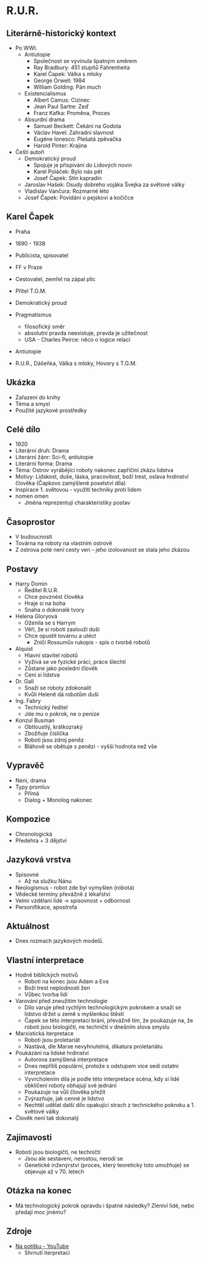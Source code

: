 # R.U.R.

## Literárně-historický kontext
- Po WWI.
    - Antiutopie
        - Společnost se vyvinula špatným směrem
        - Ray Bradbury: 451 stupňů Fahrenheita
        - Karel Čapek: Válka s mloky
        - George Orwell: 1984
        - William Golding: Pán much
    - Existencialismus
        - Albert Camus: Cizinec
        - Jean Paul Sartre: Zeď
        - Franz Kafka: Proměna, Proces
    - Absurdní drama
        - Samuel Beckett: Čekání na Godota
        - Václav Havel: Zahradní slavnost
        - Eugéne Ionesco: Plešatá zpěvačka
        - Harold Pinter: Krajina
- Čeští autoři
    - Demokratický proud
        - Spojuje je přispívání do Lidových novin
        - Karel Poláček: Bylo nás pět
        - Josef Čapek: Stín kapradin
    - Jaroslav Hašek: Osudy dobrého vojáka Švejka za světové války
    - Vladislav Vančura: Rozmarné léto
    - Josef Čapek: Povídání o pejskovi a kočičce

## Karel Čapek
- Praha
- 1890 - 1938
- Publicista, spisovatel
- FF v Praze
- Cestovatel, zemřel na zápal plic
- Přítel T.G.M.

- Demokratický proud
- Pragmatismus
    - filosofický směr
    - absolutní pravda neexistuje, pravda je užitečnost
    - USA - Charles Peirce: něco o logice relací
- Antiutopie

- R.U.R., Dášeňka, Válka s mloky, Hovory s T.G.M.

## Ukázka
- Zařazení do knihy
- Téma a smysl
- Použité jazykové prostředky

## Celé dílo
- 1920
- Literární druh: Drama
- Literární žánr: Sci-fi, antiutopie
- Literární forma: Drama
- Téma: Ostrov vyrábějící roboty nakonec zapříčiní zkázu lidstva
- Motivy: Lidskost, duše, láska, pracovitost, boží trest, oslava hrdinství člověka (Čapkovo zamýšlené poselství díla)
- Inspirace 1. světovou - využití techniky proti lidem
- nomen omen
    - Jména reprezentují charakteristiky postav

## Časoprostor
- V budoucnosti
- Továrna na roboty na vlastním ostrově
- Z ostrova poté není cesty ven - jeho izolovanost se stala jeho zkázou

## Postavy
- Harry Domin
    - Ředitel R.U.R.
    - Chce povznést člověka
    - Hraje si na boha
    - Snaha o dokonalé tvory
- Helena Gloryová
    - Oženila se s Harrym
    - Věří, že si roboti zaslouží duši
    - Chce opustit továrnu a utéct
        - Zničí Rossumův rukopis - spis o tvorbě robotů
- Alquist
    - Hlavní stavitel robotů
    - Vyžívá se ve fyzické práci, práce šlechtí
    - Zůstane jako poslední člověk
    - Cení si lidstva
- Dr. Gall
    - Snaží se roboty zdokonalit
    - Kvůli Heleně dá robotům duši
- Ing. Fabry
    - Technický ředitel
    - Jde mu o pokrok, ne o peníze
- Konzul Busman
    - Obtloustlý, krátkozraký
    - Zbožňuje číslíčka
    - Roboti jsou zdroj peněz
    - Bláhově se obětuje s penězi - vyšší hodnota než vše

## Vypravěč
- Není, drama
- Typy promluv
    - Přímá
    - Dialog + Monolog nakonec

## Kompozice
- Chronologická
- Předehra + 3 dějství

## Jazyková vrstva
- Spisovné
    - Až na služku Nánu
- Neologismus - robot zde byl vymyšlen (robota)
- Vědecké termíny převážně z lékařství
- Velmi vzdělaní lidé -> spisovnost + odbornost
- Personifikace, apostrofa

## Aktuálnost
- Dnes rozmach jazykových modelů.

## Vlastní interpretace
- Hodně biblických motivů 
    - Roboti na konec jsou Adam a Eva
    - Boží trest neplodnosti žen
    - Vůbec tvorba lidí
- Varování před zneužitím technologie
    - Dílo varuje před rychlým technologickým pokrokem a snaží se lidstvo držet u země s myšlenkou štěstí
    - Čapek se této interpretaci brání, převážně tím, že poukazuje na, že roboti jsou biologičtí, ne techničtí v dnešním slova smyslu
- Marxistická iterpretace
    - Roboti jsou proletariát
    - Nastává, dle Marxe nevyhnutelná, dikatura proletariátu
- Poukázání na lidské hrdinství
    - Autorova zamýšlená interpretace
    - Dnes nepříliš populární, protože s odstupem více sedí ostatní interpretace
    - Vyvrcholením díla je podle této interpretace scéna, kdy si lidé obklíčení roboty obhajují své jednání
    - Poukazuje na vůli člověka přežít
    - Zvýrazňuje, jak cenné je lidstvo
    - Nechtěl udělat další dílo opakující strach z technického pokroku a 1. světové války
- Člověk není tak dokonalý

## Zajímavosti
- Roboti jsou biologičtí, ne techničtí
    - Jsou ale sestaveni, nerostou, nerodí se
    - Genetické inženýrství (proces, který teoreticky toto umožňuje) se objevuje až v 70. letech

## Otázka na konec
- Má technologický pokrok opravdu i špatné následky? Zleniví lidé, nebo předají moc jinému?


## Zdroje
- [Na potítku - YouTube](https://www.youtube.com/watch?v=Pn3SJIpEbSc)
    - Shrnutí iterpretací
